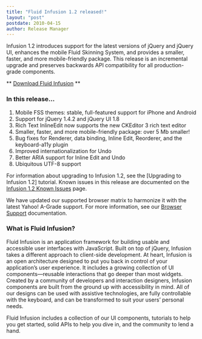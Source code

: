 ```yaml
---
title: "Fluid Infusion 1.2 released!"
layout: "post"
postdate: 2010-04-15
author: Release Manager
---
```

Infusion 1.2 introduces support for the latest versions of jQuery and jQuery UI, enhances the mobile Fluid Skinning System, and provides a smaller, faster, and more mobile-friendly package. This release is an incremental upgrade and preserves backwards API compatibility for all production-grade components.

** [Download Fluid Infusion](https://github.com/fluid-project/infusion) **

<h3>In this release...</h3>

<ol>
	<li>Mobile FSS themes: stable, full-featured support for iPhone and Android</li>
	<li>Support for jQuery 1.4.2 and jQuery UI 1.8</li>
	<li>Rich Text InlineEdit now supports the new CKEditor 3 rich text editor</li>
	<li>Smaller, faster, and more mobile-friendly package: over 5 Mb smaller!</li>
	<li>Bug fixes for Renderer, data binding, Inline Edit, Reorderer, and the keyboard-a11y plugin</li>
	<li> Improved internationalization for Undo</li>
	<li>Better ARIA support for Inline Edit and Undo</li>
	<li>Ubiquitous UTF-8 support</li>
 </ol>

For information about upgrading to Infusion 1.2, see the [Upgrading to Infusion 1.2] tutorial. Known issues in this release are documented on the <a href="http://issues.fluidproject.org/secure/IssueNavigator.jspa?mode=hide&requestId=10317">Infusion 1.2 Known Issues</a> page.

We have updated our supported browser matrix to harmonize it with the latest Yahoo! A-Grade support. For more information, see our <a href="http://wiki.fluidproject.org/display/fluid/Browser+Support">Browser Support</a> documentation.

<h3>What is Fluid Infusion?</h3>

Fluid Infusion is an application framework for building usable and accessible user interfaces with JavaScript. Built on top of jQuery, Infusion takes a different approach to client-side development. At heart, Infusion is an open architecture designed to put you back in control of your application’s user experience. It includes a growing collection of UI components—reusable interactions that go deeper than most widgets. Created by a community of developers and interaction designers, Infusion components are built from the ground up with accessibility in mind. All of our designs can be used with assistive technologies, are fully controllable with the keyboard, and can be transformed to suit your users’ personal needs.

Fluid Infusion includes a collection of our UI components, tutorials to help you get started, solid APIs to help you dive in, and the community to lend a hand.

